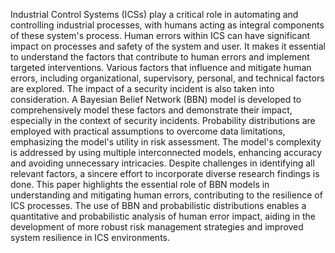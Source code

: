 Industrial Control Systems (ICSs) play a critical role in automating and controlling industrial processes, with humans acting as integral components of these system's process. Human errors within ICS can have significant impact on processes and safety of the system and user. It makes it essential to understand the factors that contribute to human errors and implement targeted interventions. Various factors that influence and mitigate human errors, including organizational, supervisory, personal, and technical factors are explored. The impact of a security incident is also taken into consideration. A Bayesian Belief Network (BBN) model is developed to comprehensively model these factors and demonstrate their impact, especially in the context of security incidents. Probability distributions are employed with practical assumptions to overcome data limitations, emphasizing the model's utility in risk assessment. The model's complexity is addressed by using multiple interconnected models, enhancing accuracy and avoiding unnecessary intricacies. Despite challenges in identifying all relevant factors, a sincere effort to incorporate diverse research findings is done. This paper highlights the essential role of BBN models in understanding and mitigating human errors, contributing to the resilience of ICS processes. The use of BBN and probabilistic distributions enables a quantitative and probabilistic analysis of human error impact, aiding in the development of more robust risk management strategies and improved system resilience in ICS environments.
